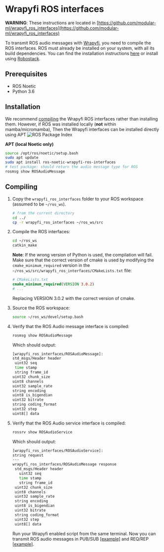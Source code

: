 # Wrapyfi ROS interfaces

**WARNING**: These instructions are located in 
[https://github.com/modular-ml/wrapyfi_ros_interfaces](https://github.com/modular-ml/wrapyfi_ros_interfaces)

To transmit ROS audio messages with [Wrapyfi](https://github.com/fabawi/wrapyfi), you need to compile the ROS interfaces. 
ROS must already be installed on your system, with all its build dependencies. 
You can find the installation instructions [here](http://wiki.ros.org/noetic/Installation/Ubuntu) 
or install using [Robostack](https://robostack.github.io/GettingStarted.html).

## Prerequisites

- ROS Noetic
- Python 3.6

## Installation

We recommend [compiling](#compiling) the Wrapyfi ROS interfaces rather than installing them. However, if ROS was installed locally (**not** within mamba/micromamba), 
Then the Wrapyfi interfaces can be installed directly using APT ![ROS Package Index](https://img.shields.io/ros/v/noetic/wrapyfi_ros_interfaces)


**APT (local Noetic only)** 
```bash
source /opt/ros/noetic/setup.bash
sudo apt update
sudo apt install ros-noetic-wrapyfi-ros-interfaces
# test package: should return the audio message type for ROS
rosmsg show ROSAudioMessage

```

## Compiling

1. Copy the `wrapyfi_ros_interfaces` folder to your ROS workspace (assumed to be `~/ros_ws`).

    ```bash
    # from the current directory 
    cd ../
    cp -r wrapyfi_ros_interfaces ~/ros_ws/src
    
    ```

2. Compile the ROS interfaces:
    
    ```bash
    cd ~/ros_ws
    catkin_make
    
    ```
    
    **Note**: If the wrong version of Python is used, the compilation will fail. Make sure that the correct version of cmake 
    is used by modifying the `cmake_minimum_required` version in the `~/ros_ws/src/wrapyfi_ros_interfaces/CMakeLists.txt` file:
    
    ```cmake
    # CMakeLists.txt
    cmake_minimum_required(VERSION 3.0.2)
    # ...
    ```
    
    Replacing VERSION 3.0.2 with the correct version of cmake.

3. Source the ROS workspace:

    ```bash
    source ~/ros_ws/devel/setup.bash
    ```

4. Verify that the ROS Audio message interface is compiled:
        
    ```bash
    rosmsg show ROSAudioMessage
    ```
    
    Which should output:
    
    ```bash
   [wrapyfi_ros_interfaces/ROSAudioMessage]:
   std_msgs/Header header
     uint32 seq
     time stamp
     string frame_id
   uint32 chunk_size
   uint8 channels
   uint32 sample_rate
   string encoding
   uint8 is_bigendian
   uint32 bitrate
   string coding_format
   uint32 step
   uint8[] data
    
    ```

5. Verify that the ROS Audio service interface is compiled:
        
    ```bash
    rossrv show ROSAudioService
    ```
    
    Which should output:
    
    ```bash
   [wrapyfi_ros_interfaces/ROSAudioService]:
   string request
   ---
   wrapyfi_ros_interfaces/ROSAudioMessage response
     std_msgs/Header header
       uint32 seq
       time stamp
       string frame_id
     uint32 chunk_size
     uint8 channels
     uint32 sample_rate
     string encoding
     uint8 is_bigendian
     uint32 bitrate
     string coding_format
     uint32 step
     uint8[] data

    ```
   
     Run your Wrapyfi enabled script from the same terminal. Now you can transmit ROS audio messages in PUB/SUB [\[example\]](https://wrapyfi.readthedocs.io/en/latest/examples/examples.sensors.html#module-examples.sensors.cam_mic) and REQ/REP [\[example\]](https://wrapyfi.readthedocs.io/en/latest/examples/examples.communication_patterns.html#module-examples.communication_patterns.request_reply_example).
     
